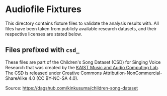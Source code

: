 # Audiofile Fixtures

This directory contains fixture files to validate the analysis results with. All files have been taken from publicly available research datasets, and their respective licenses are stated below.

## Files prefixed with `csd_`

These files are part of the Children's Song Dataset (CSD) for Singing Voice Research that was created by the [KAIST Music and Audio Computing Lab](http://mac.kaist.ac.kr/). The CSD is released under Creative Commons Attribution-NonCommercial-ShareAlike 4.0 (CC BY-NC-SA 4.0).

Source: <https://dagshub.com/kinkusuma/children-song-dataset>
